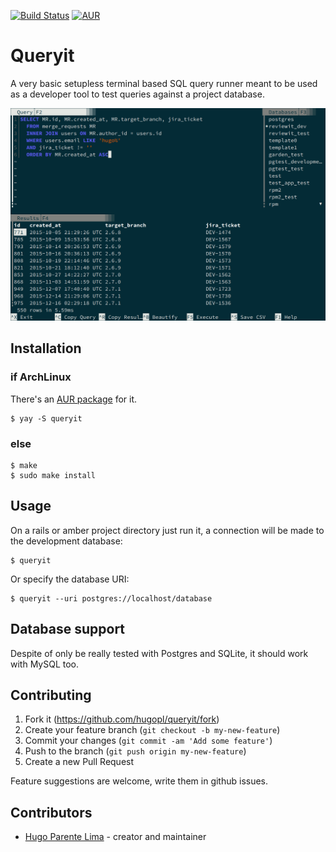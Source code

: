 [![Build Status](https://travis-ci.org/hugopl/queryit.svg?branch=master)](https://travis-ci.org/hugopl/queryit)
[![AUR](https://img.shields.io/aur/version/queryit)](https://aur.archlinux.org/packages/queryit)

# Queryit

A very basic setupless terminal based SQL query runner meant to be used as a developer
tool to test queries against a project database.

![Screenshot](./doc/queryit.png)

## Installation

### if ArchLinux

There's an [AUR package](https://aur.archlinux.org/packages/queryit/) for it.

```
$ yay -S queryit
```

### else

```
$ make
$ sudo make install
```

## Usage

On a rails or amber project directory just run it, a connection will be made to the development database:

```
$ queryit
```

Or specify the database URI:

```
$ queryit --uri postgres://localhost/database
```

## Database support

Despite of only be really tested with Postgres and SQLite, it should work with MySQL too.

## Contributing

1. Fork it (<https://github.com/hugopl/queryit/fork>)
2. Create your feature branch (`git checkout -b my-new-feature`)
3. Commit your changes (`git commit -am 'Add some feature'`)
4. Push to the branch (`git push origin my-new-feature`)
5. Create a new Pull Request

Feature suggestions are welcome, write them in github issues.

## Contributors

- [Hugo Parente Lima](https://github.com/hugopl) - creator and maintainer
